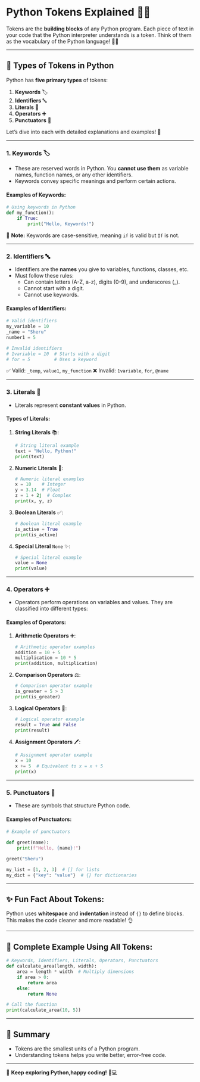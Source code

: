 # Python Tokens Explained 🚀🐍

Tokens are the **building blocks** of any Python program. Each piece of text in your code that the Python interpreter understands is a token. Think of them as the vocabulary of the Python language! 📖✨

---

## 📜 Types of Tokens in Python

Python has **five primary types** of tokens:

1. **Keywords** 🏷️
2. **Identifiers** 🔤
3. **Literals** 🔢
4. **Operators** ➕
5. **Punctuators** 📝

Let’s dive into each with detailed explanations and examples! 🎯

---

### 1. **Keywords** 🏷️

- These are reserved words in Python. You **cannot use them** as variable names, function names, or any other identifiers.
- Keywords convey specific meanings and perform certain actions.

#### Examples of Keywords:

```python
# Using keywords in Python
def my_function():
    if True:
        print("Hello, Keywords!")
```

📌 **Note:** Keywords are case-sensitive, meaning `if` is valid but `If` is not.

---

### 2. **Identifiers** 🔤

- Identifiers are the **names** you give to variables, functions, classes, etc.
- Must follow these rules:
  - Can contain letters (A-Z, a-z), digits (0-9), and underscores (_).
  - Cannot start with a digit.
  - Cannot use keywords.

#### Examples of Identifiers:

```python
# Valid identifiers
my_variable = 10
_name = "Sheru"
number1 = 5

# Invalid identifiers
# 1variable = 10  # Starts with a digit
# for = 5         # Uses a keyword
```

✅ Valid: `_temp`, `value1`, `my_function`
❌ Invalid: `1variable`, `for`, `@name`

---

### 3. **Literals** 🔢

- Literals represent **constant values** in Python.

#### Types of Literals:

1. **String Literals** 📚:
   ```python
   # String literal example
   text = "Hello, Python!"
   print(text)
   ```

2. **Numeric Literals** 🔢:
   ```python
   # Numeric literal examples
   x = 10    # Integer
   y = 3.14  # Float
   z = 1 + 2j  # Complex
   print(x, y, z)
   ```

3. **Boolean Literals** ✅:
   ```python
   # Boolean literal example
   is_active = True
   print(is_active)
   ```

4. **Special Literal** `None` ✨:
   ```python
   # Special literal example
   value = None
   print(value)
   ```

---

### 4. **Operators** ➕

- Operators perform operations on variables and values. They are classified into different types:

#### Examples of Operators:

1. **Arithmetic Operators** ➕:
   ```python
   # Arithmetic operator examples
   addition = 10 + 5
   multiplication = 10 * 5
   print(addition, multiplication)
   ```

2. **Comparison Operators** ⚖️:
   ```python
   # Comparison operator example
   is_greater = 5 > 3
   print(is_greater)
   ```

3. **Logical Operators** 🤔:
   ```python
   # Logical operator example
   result = True and False
   print(result)
   ```

4. **Assignment Operators** 🖊️:
   ```python
   # Assignment operator example
   x = 10
   x += 5  # Equivalent to x = x + 5
   print(x)
   ```

---

### 5. **Punctuators** 📝

- These are symbols that structure Python code.

#### Examples of Punctuators:

```python
# Example of punctuators

def greet(name):
    print(f"Hello, {name}!")

greet("Sheru")

my_list = [1, 2, 3]  # [] for lists
my_dict = {"key": "value"}  # {} for dictionaries
```

---

## ✨ Fun Fact About Tokens:

Python uses **whitespace** and **indentation** instead of `{}` to define blocks. This makes the code cleaner and more readable! 👌

---

## 🎉 Complete Example Using All Tokens:

```python
# Keywords, Identifiers, Literals, Operators, Punctuators
def calculate_area(length, width):
    area = length * width  # Multiply dimensions
    if area > 0:
        return area
    else:
        return None

# Call the function
print(calculate_area(10, 5))
```

---

## 🏁 Summary

- Tokens are the smallest units of a Python program.
- Understanding tokens helps you write better, error-free code.

---

🌟 **Keep exploring Python,happy coding!** 🐍💻
